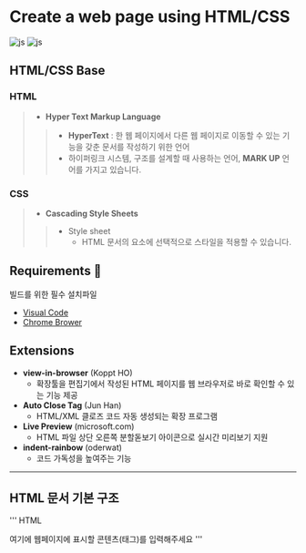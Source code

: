 # Create a web page using HTML/CSS
![js](https://img.shields.io/badge/HTML-F7DF1E?style=for-the-badge&logo=JavaScript&logoColor=white)
![js](https://img.shields.io/badge/CSS-239120?&style=for-the-badge&logo=css3&logoColor=white)

## HTML/CSS Base
### HTML
> + **Hyper Text Markup Language**
> >  + **HyperText** : 한 웹 페이지에서 다른 웹 페이지로 이동할 수 있는 기능을 갖춘 문서를 작성하기 위한 언어
> >  + 하이퍼링크 시스템, 구조를 설계할 때 사용하는 언어, **MARK UP** 언어를 가지고 있습니다.

### CSS
> + **Cascading Style Sheets**
> > + Style sheet
> >    - HTML 문서의 요소에 선택적으로 스타일을 적용할 수 있습니다.


## Requirements :floppy_disk:
빌드를 위한 필수 설치파일
+ [Visual Code](https://code.visualstudio.com)
+ [Chrome Brower](https://support.google.com/chrome/answer/95346?hl=ko&co=GENIE.Platform%3DDesktop)

## Extensions
+ **view-in-browser** (Koppt HO)
  + 확장툴을 편집기에서 작성된 HTML 페이지를 웹 브라우저로 바로 확인할 수 있는 기능 제공
+ **Auto Close Tag** (Jun Han)
  + HTML/XML 클로즈 코드 자동 생성되는 확장 프로그램
+ **Live Preview** (microsoft.com)
  + HTML 파일 상단 오른쪽 분할돋보기 아이콘으로 실시간 미리보기 지원
+ **indent-rainbow** (oderwat)
  + 코드 가독성을 높여주는 기능
---

## HTML 문서 기본 구조
''' HTML
<!DOCTYPE html>
<html lang="ko">
  <head>
    <meta charset="utf-8">
    <title>여기에는 문서의 제목을 입력해주세요</title>
  </head>
  <body>
    여기에 웹페이지에 표시할 콘텐츠(태그)를 입력해주세요
  </body>
</html>
'''

